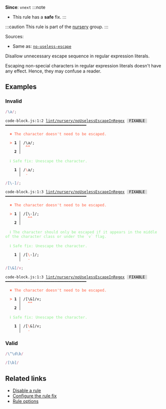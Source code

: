 **Since**: `vnext`
:::note
- This rule has a **safe** fix.
:::

:::caution
This rule is part of the [nursery](/linter/rules/#nursery) group.
:::

Sources: 
- Same as: <a href="https://eslint.org/docs/latest/rules/no-useless-escape" target="_blank"><code>no-useless-escape</code></a>

Disallow unnecessary escape sequence in regular expression literals.

Escaping non-special characters in regular expression literals doesn't have any effect.
Hence, they may confuse a reader.

## Examples

### Invalid

```js
/\a/;
```

<pre class="language-text"><code class="language-text">code-block.js:1:2 <a href="https://biomejs.dev/linter/rules/no-useless-escape-in-regex">lint/nursery/noUselessEscapeInRegex</a> <span style="color: #000; background-color: #ddd;"> FIXABLE </span> ━━━━━━━━━━━━━━━━━━━━━━━━━━━━━━━━━━━━<br /><br /><strong><span style="color: Tomato;">  </span></strong><strong><span style="color: Tomato;">✖</span></strong> <span style="color: Tomato;">The character doesn't need to be escaped.</span><br />  <br /><strong><span style="color: Tomato;">  </span></strong><strong><span style="color: Tomato;">&gt;</span></strong> <strong>1 │ </strong>/\a/;<br />   <strong>   │ </strong> <strong><span style="color: Tomato;">^</span></strong><strong><span style="color: Tomato;">^</span></strong><br />    <strong>2 │ </strong><br />  <br /><strong><span style="color: lightgreen;">  </span></strong><strong><span style="color: lightgreen;">ℹ</span></strong> <span style="color: lightgreen;">Safe fix</span><span style="color: lightgreen;">: </span><span style="color: lightgreen;">Unescape the character.</span><br />  <br /><strong>  </strong><strong>  1 │ </strong>/<span style="color: Tomato;">\</span>a/;<br /><strong>  </strong><strong>    │ </strong> <span style="color: Tomato;">-</span>   <br /></code></pre>

```js
/[\-]/;
```

<pre class="language-text"><code class="language-text">code-block.js:1:3 <a href="https://biomejs.dev/linter/rules/no-useless-escape-in-regex">lint/nursery/noUselessEscapeInRegex</a> <span style="color: #000; background-color: #ddd;"> FIXABLE </span> ━━━━━━━━━━━━━━━━━━━━━━━━━━━━━━━━━━━━<br /><br /><strong><span style="color: Tomato;">  </span></strong><strong><span style="color: Tomato;">✖</span></strong> <span style="color: Tomato;">The character doesn't need to be escaped.</span><br />  <br /><strong><span style="color: Tomato;">  </span></strong><strong><span style="color: Tomato;">&gt;</span></strong> <strong>1 │ </strong>/[\-]/;<br />   <strong>   │ </strong>  <strong><span style="color: Tomato;">^</span></strong><strong><span style="color: Tomato;">^</span></strong><br />    <strong>2 │ </strong><br />  <br /><strong><span style="color: lightgreen;">  </span></strong><strong><span style="color: lightgreen;">ℹ</span></strong> <span style="color: lightgreen;">The character should only be escaped if it appears in the middle of the character class or under the `v` flag.</span><br />  <br /><strong><span style="color: lightgreen;">  </span></strong><strong><span style="color: lightgreen;">ℹ</span></strong> <span style="color: lightgreen;">Safe fix</span><span style="color: lightgreen;">: </span><span style="color: lightgreen;">Unescape the character.</span><br />  <br /><strong>  </strong><strong>  1 │ </strong>/[<span style="color: Tomato;">\</span>-]/;<br /><strong>  </strong><strong>    │ </strong>  <span style="color: Tomato;">-</span>    <br /></code></pre>

```js
/[\&]/v;
```

<pre class="language-text"><code class="language-text">code-block.js:1:3 <a href="https://biomejs.dev/linter/rules/no-useless-escape-in-regex">lint/nursery/noUselessEscapeInRegex</a> <span style="color: #000; background-color: #ddd;"> FIXABLE </span> ━━━━━━━━━━━━━━━━━━━━━━━━━━━━━━━━━━━━<br /><br /><strong><span style="color: Tomato;">  </span></strong><strong><span style="color: Tomato;">✖</span></strong> <span style="color: Tomato;">The character doesn't need to be escaped.</span><br />  <br /><strong><span style="color: Tomato;">  </span></strong><strong><span style="color: Tomato;">&gt;</span></strong> <strong>1 │ </strong>/[\&amp;]/v;<br />   <strong>   │ </strong>  <strong><span style="color: Tomato;">^</span></strong><strong><span style="color: Tomato;">^</span></strong><br />    <strong>2 │ </strong><br />  <br /><strong><span style="color: lightgreen;">  </span></strong><strong><span style="color: lightgreen;">ℹ</span></strong> <span style="color: lightgreen;">Safe fix</span><span style="color: lightgreen;">: </span><span style="color: lightgreen;">Unescape the character.</span><br />  <br /><strong>  </strong><strong>  1 │ </strong>/[<span style="color: Tomato;">\</span>&amp;]/v;<br /><strong>  </strong><strong>    │ </strong>  <span style="color: Tomato;">-</span>     <br /></code></pre>

### Valid

```js
/\^\d\b/
```

```js
/[\b]/
```

## Related links

- [Disable a rule](/linter/#disable-a-lint-rule)
- [Configure the rule fix](/linter#configure-the-rule-fix)
- [Rule options](/linter/#rule-options)
